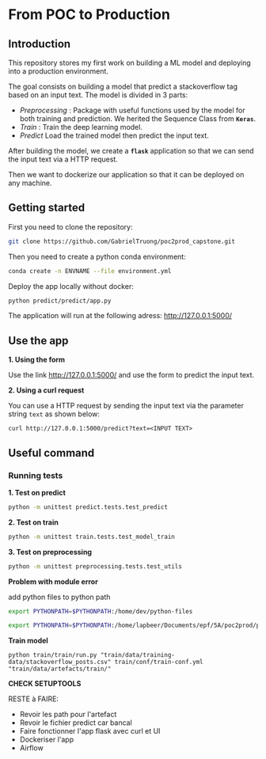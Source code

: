 # From POC to Production

## Introduction

This repository stores my first work on building a ML model and deploying into a production environment.

The goal consists on building a model that predict a stackoverflow tag based on an input text. The model is divided in 3 parts:
  
  - *Preprocessing* : Package with useful functions used by the model for both training and prediction. We herited the Sequence Class from **`Keras`**.
  - *Train* : Train the deep learning model.
  - *Predict* Load the trained model then predict the input text.

After building the model, we create a **`flask`** application so that we can send the input text via a HTTP request.

Then we want to dockerize our application so that it can be deployed on any machine. 

## Getting started

First you need to clone the repository:
```bash
git clone https://github.com/GabrielTruong/poc2prod_capstone.git
```

Then you need to create a python conda environment: 

```bash
conda create -n ENVNAME --file environment.yml
```

Deploy the app locally without docker:
```bash
python predict/predict/app.py
```

The application will run at the following adress: http://127.0.0.1:5000/

## Use the app
**1. Using the form**

Use the link http://127.0.0.1:5000/ and use the form to predict the input text.

**2. Using a curl request**

You can use a HTTP request by sending the input text via the parameter string `text` as shown below:
```curl
curl http://127.0.0.1:5000/predict?text=<INPUT TEXT>
```

## Useful command

### Running tests
**1. Test on predict**
```bash
python -m unittest predict.tests.test_predict
```

**2. Test on train**
```bash
python -m unittest train.tests.test_model_train
```

**3. Test on preprocessing**
```bash
python -m unittest preprocessing.tests.test_utils
```

**Problem with module error**

add python files to python path
```bash
export PYTHONPATH=$PYTHONPATH:/home/dev/python-files

export PYTHONPATH=$PYTHONPATH:/home/lapbeer/Documents/epf/5A/poc2prod/poc2prod_capstone
```

**Train model**
```
python train/train/run.py "train/data/training-data/stackoverflow_posts.csv" train/conf/train-conf.yml "train/data/artefacts/train/"
```

**CHECK SETUPTOOLS**

RESTE à FAIRE:
- Revoir les path pour l'artefact
- Revoir le fichier predict car bancal
- Faire fonctionner l'app flask avec curl et UI
- Dockeriser l'app
- Airflow